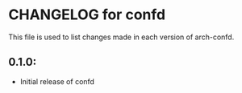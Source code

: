 # CHANGELOG for confd

This file is used to list changes made in each version of arch-confd.

## 0.1.0:

* Initial release of confd

